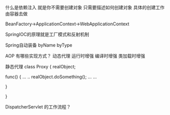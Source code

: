 什么是依赖注入
就是你不需要创建对象 只需要描述如何创建对象 具体的创建工作由容器去做

BeanFactory->ApplicationContext->WebApplicationContext

SpringIOC的原理就是工厂模式和反射机制

Spring自动装备
byName
byType

AOP 有哪些实现方式？
动态代理 运行时增强
编译时增强
类加载时增强


静态代理
class Proxy {
  realObject;

  func() {
    ...
    ..
    realObject.doSomething();
    ...
    ...

  }

}


DispatcherServlet 的工作流程？





